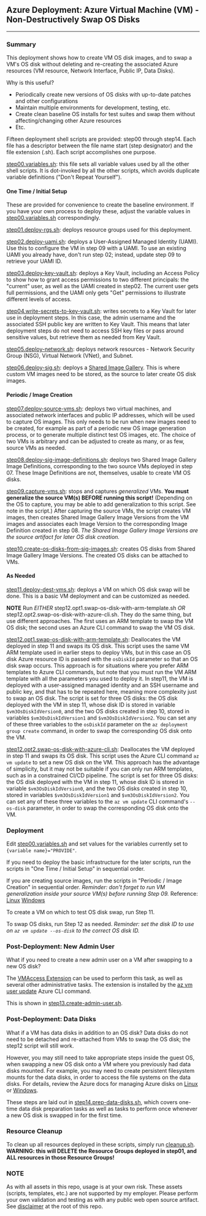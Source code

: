 ## Azure Deployment: Azure Virtual Machine (VM) - Non-Destructively Swap OS Disks

---

### Summary

This deployment shows how to create VM OS disk images, and to swap a VM's OS disk without deleting and re-creating the associated Azure resources (VM resource, Network Interface, Public IP, Data Disks).

Why is this useful?

- Periodically create new versions of OS disks with up-to-date patches and other configurations
- Maintain multiple environments for development, testing, etc.
- Create clean baseline OS installs for test suites and swap them without affecting/changing other Azure resources
- Etc.

Fifteen deployment shell scripts are provided: step00 through step14. Each file has a descriptor between the file name start (step designator) and the file extension (.sh). Each script accomplishes one purpose.

[step00.variables.sh](step00.variables.sh): this file sets all variable values used by all the other shell scripts. It is dot-invoked by all the other scripts, which avoids duplicate variable definitions ("Don't Repeat Yourself").

#### One Time / Initial Setup

These are provided for convenience to create the baseline environment. If you have your own process to deploy these, adjust the variable values in [step00.variables.sh](step00.variables.sh) correspondingly.

[step01.deploy-rgs.sh](step01.deploy-rgs.sh): deploys resource groups used for this deployment.

[step02.deploy-uami.sh](step02.deploy-uami.sh): deploys a User-Assigned Managed Identity (UAMI). Use this to configure the VM in step 09 with a UAMI. To use an existing UAMI you already have, don't run step 02; instead, update step 09 to retrieve your UAMI ID.

[step03.deploy-key-vault.sh](step03.deploy-key-vault.sh): deploys a Key Vault, including an Access Policy to show how to grant access permissions to two different principals: the "current" user, as well as the UAMI created in step02. The current user gets full permissions, and the UAMI only gets "Get" permissions to illustrate different levels of access.

[step04.write-secrets-to-key-vault.sh](step04.write-secrets-to-key-vault.sh): writes secrets to a Key Vault for later use in deployment steps. In this case, the admin username and the associated SSH public key are written to Key Vault. This means that later deployment steps do not need to access SSH key files or pass around sensitive values, but retrieve them as needed from Key Vault.

[step05.deploy-network.sh](step05.deploy-network.sh): deploys network resources - Network Security Group (NSG), Virtual Network (VNet), and Subnet.

[step06.deploy-sig.sh](step06.deploy-sig.sh): deploys a [Shared Image Gallery](https://docs.microsoft.com/azure/virtual-machines/shared-image-galleries). This is where custom VM images need to be stored, as the source to later create OS disk images.

#### Periodic / Image Creation

[step07.deploy-source-vms.sh](step07.deploy-source-vms.sh): deploys two virtual machines, and associated network interfaces and public IP addresses, which will be used to capture OS images. This only needs to be run when new images need to be created, for example as part of a periodic new OS image generation process, or to generate multiple distinct test OS images, etc. The choice of two VMs is arbitrary and can be adjusted to create as many, or as few, source VMs as needed.

[step08.deploy-sig-image-definitions.sh](step08.deploy-sig-image-definitions.sh): deploys two Shared Image Gallery Image Definitions, corresponding to the two source VMs deployed in step 07. These Image Definitions are not, themselves, usable to create VM OS disks.

[step09.capture-vms.sh](step09.capture-vms.sh): stops and captures _generalized_ VMs. **You must generalize the source VM(s) BEFORE running this script!** (Depending on the OS to capture, you may be able to add generalization to this script. See note in the script.) After capturing the source VMs, the script creates VM images, then creates Shared Image Gallery Image Versions from the VM images and associates each Image Version to the corresponding Image Definition created in step 08. *The Shared Image Gallery Image Versions are the source artifact for later OS disk creation.*

[step10.create-os-disks-from-sig-images.sh](step10.create-os-disks-from-sig-images.sh): creates OS disks from Shared Image Gallery Image Versions. The created OS disks can be attached to VMs.

#### As Needed

[step11.deploy-dest-vms.sh](step11.deploy-dest-vms.sh): deploys a VM on which OS disk swap will be done. This is a basic VM deployment and can be customized as needed.

**NOTE** Run _EITHER_ step12.opt1.swap-os-disk-with-arm-template.sh _OR_ step12.opt2.swap-os-disk-with-azure-cli.sh. They do the same thing, but use different approaches. The first uses an ARM template to swap the VM OS disk; the second uses an Azure CLI command to swap the VM OS disk.

[step12.opt1.swap-os-disk-with-arm-template.sh](step12.opt2.swap-os-disk-with-arm-template.sh): Deallocates the VM deployed in step 11 and swaps its OS disk. This script uses the same VM ARM template used in earlier steps to deploy VMs, but in this case an OS disk Azure resource ID is passed with the `osDiskId` parameter so that an OS disk swap occurs. This approach is for situations where you prefer ARM templates to Azure CLI commands, but note that you must run the VM ARM template with all the parameters you used to deploy it. In step11, the VM is deployed with a user-assigned managed identity and an SSH username and public key, and that has to be repeated here, meaning more complexity just to swap an OS disk. The script is set for three OS disks: the OS disk deployed with the VM in step 11, whose disk ID is stored in variable `$vm3OsDiskIdVersion0`, and the two OS disks created in step 10, stored in variables `$vm3OsDiskIdVersion1` and `$vm3OsDiskIdVersion2`. You can set any of these three variables to the `osDiskId` parameter on the `az deployment group create` command, in order to swap the corresponding OS disk onto the VM.

[step12.opt2.swap-os-disk-with-azure-cli.sh](step12.opt2.swap-os-disk-with-azure-cli.sh): Deallocates the VM deployed in step 11 and swaps its OS disk. This script uses the Azure CLI command `az vm update` to set a new OS disk on the VM. This approach has the advantage of simplicity, but it may not be suitable if you can only run ARM templates, such as in a constrained CI/CD pipeline. The script is set for three OS disks: the OS disk deployed with the VM in step 11, whose disk ID is stored in variable `$vm3OsDiskIdVersion0`, and the two OS disks created in step 10, stored in variables `$vm3OsDiskIdVersion1` and `$vm3OsDiskIdVersion2`. You can set any of these three variables to the `az vm update` CLI command's `--os-disk` parameter, in order to swap the corresponding OS disk onto the VM.

### Deployment

Edit [step00.variables.sh](step00.variables.sh) and set values for the variables currently set to `{variable name}="PROVIDE"`.

If you need to deploy the basic infrastructure for the later scripts, run the scripts in "One Time / Initial Setup" in sequential order.

If you are creating source images, run the scripts in "Periodic / Image Creation" in sequential order. _Reminder: don't forget to run VM generalization inside your source VM(s) before running Step 09._
Reference: [Linux](https://docs.microsoft.com/azure/virtual-machines/linux/capture-image#step-1-deprovision-the-vm) [Windows](https://docs.microsoft.com/azure/virtual-machines/windows/capture-image-resource)

To create a VM on which to test OS disk swap, run Step 11.

To swap OS disks, run Step 12 as needed. _Reminder: set the disk ID to use on `az vm update --os-disk` to the correct OS disk ID._

### Post-Deployment: New Admin User

What if you need to create a new admin user on a VM after swapping to a new OS disk?

The [VMAccess Extension](https://docs.microsoft.com/azure/virtual-machines/extensions/vmaccess) can be used to perform this task, as well as several other administrative tasks. The extension is installed by the [az vm user update](https://docs.microsoft.com/cli/azure/vm/user?view=azure-cli-latest#az_vm_user_update) Azure CLI command.

This is shown in [step13.create-admin-user.sh](step13.create-admin-user.sh).

### Post-Deployment: Data Disks

What if a VM has data disks in addition to an OS disk? Data disks do not need to be detached and re-attached from VMs to swap the OS disk; the step12 script will still work.

However, you may still need to take appropriate steps inside the guest OS, when swapping a new OS disk onto a VM where you previously had data disks mounted. For example, you may need to create persistent filesystem mounts for the data disks, in order to access the file systems on the data disks. For details, review the Azure docs for managing Azure disks on [Linux](https://docs.microsoft.com/azure/virtual-machines/linux/tutorial-manage-disks#prepare-data-disks) or [Windows](https://docs.microsoft.com/azure/virtual-machines/windows/tutorial-manage-data-disk).

These steps are laid out in [step14.prep-data-disks.sh](step14.prep-data-disks.sh), which covers one-time data disk preparation tasks as well as tasks to perform once whenever a new OS disk is swapped in for the first time.

### Resource Cleanup

To clean up all resources deployed in these scripts, simply run [cleanup.sh](cleanup.sh). __WARNING: this will DELETE the Resource Groups deployed in step01, and ALL resources in those Resource Groups!__

### NOTE

As with all assets in this repo, usage is at your own risk. These assets (scripts, templates, etc.) are not supported by my employer. Please perform your own validation and testing as with any public web open source artifact. See [disclaimer](https://github.com/plzm/azure-deploy) at the root of this repo.
